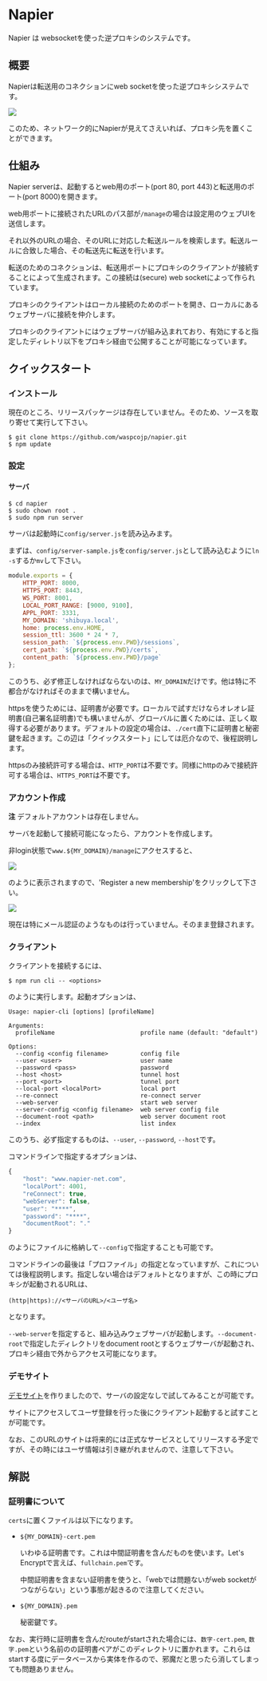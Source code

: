 # Napier

Napier は websocketを使った逆プロキシのシステムです。

## 概要

Napierは転送用のコネクションにweb socketを使った逆プロキシシステムです。

![](./contents/network.png)

このため、ネットワーク的にNapierが見えてさえいれば、プロキシ先を置くことができます。

## 仕組み

Napier serverは、起動するとweb用のポート(port 80, port 443)と転送用のポート(port 8000)を開きます。

web用ポートに接続されたURLのパス部が`/manage`の場合は設定用のウェブUIを送信します。

それ以外のURLの場合、そのURLに対応した転送ルールを検索します。転送ルールに合致した場合、その転送先に転送を行います。

転送のためのコネクションは、転送用ポートにプロキシのクライアントが接続することによって生成されます。この接続は(secure) web socketによって作られています。

プロキシのクライアントはローカル接続のためのポートを開き、ローカルにあるウェブサーバに接続を仲介します。

プロキシのクライアントにはウェブサーバが組み込まれており、有効にすると指定したディレトリ以下をプロキシ経由で公開することが可能になっています。

## クイックスタート

### インストール

現在のところ、リリースパッケージは存在していません。そのため、ソースを取り寄せて実行して下さい。

```shell
$ git clone https://github.com/waspcojp/napier.git
$ npm update
```

### 設定

#### サーバ

```shell
$ cd napier
$ sudo chown root .
$ sudo npm run server
```

サーバは起動時に`config/server.js`を読み込みます。

まずは、`config/server-sample.js`を`config/server.js`として読み込むように`ln -s`するか`mv`して下さい。

```javascript
module.exports = {
    HTTP_PORT: 8000,
    HTTPS_PORT: 8443,
    WS_PORT: 8001,
    LOCAL_PORT_RANGE: [9000, 9100],
    APPL_PORT: 3331,
    MY_DOMAIN: 'shibuya.local',
    home: process.env.HOME,
    session_ttl: 3600 * 24 * 7,
    session_path: `${process.env.PWD}/sessions`,
    cert_path: `${process.env.PWD}/certs`,
    content_path: `${process.env.PWD}/page`
};
```

このうち、必ず修正しなければならないのは、`MY_DOMAIN`だけです。他は特に不都合がなければそのままで構いません。

httpsを使うためには、証明書が必要です。ローカルで試すだけならオレオレ証明書(自己署名証明書)でも構いませんが、グローバルに置くためには、正しく取得する必要があります。デフォルトの設定の場合は、`./cert`直下に証明書と秘密鍵を起きます。この辺は「クイックスタート」にしては厄介なので、後程説明します。

httpsのみ接続許可する場合は、`HTTP_PORT`は不要です。同様にhttpのみで接続許可する場合は、`HTTPS_PORT`は不要です。

### アカウント作成

**注** デフォルトアカウントは存在しません。

サーバを起動して接続可能になったら、アカウントを作成します。

非login状態で`www.${MY_DOMAIN}/manage`にアクセスすると、

![](./contents/login.png)

のように表示されますので、'Register a new membership'をクリックして下さい。

![](./contents/register.png)

現在は特にメール認証のようなものは行っていません。そのまま登録されます。

### クライアント

クライアントを接続するには、

```shell
$ npm run cli -- <options>
```

のように実行します。起動オプションは、

```
Usage: napier-cli [options] [profileName]

Arguments:
  profileName                        profile name (default: "default")

Options:
  --config <config filename>         config file
  --user <user>                      user name
  --password <pass>                  password
  --host <host>                      tunnel host
  --port <port>                      tunnel port
  --local-port <localPort>           local port
  --re-connect                       re-connect server
  --web-server                       start web server
  --server-config <config filename>  web server config file
  --document-root <path>             web server document root
  --index                            list index
```

このうち、必ず指定するものは、`--user`, `--password`, `--host`です。

コマンドラインで指定するオプションは、

```javascript
{
    "host": "www.napier-net.com",
    "localPort": 4001,
    "reConnect": true,
    "webServer": false,
    "user": "****",
    "password": "****",
    "documentRoot": "."
}
```

のようにファイルに格納して`--config`で指定することも可能です。

コマンドラインの最後は「プロファイル」の指定となっていますが、これについては後程説明します。指定しない場合はデフォルトとなりますが、この時にプロキシが起動されるURLは、

```
(http|https)://<サーバのURL>/<ユーザ名>
```

となります。

`--web-server`を指定すると、組み込みウェブサーバが起動します。`--document-root`で指定したディレクトリをdocument rootとするウェブサーバが起動され、プロキシ経由で外からアクセス可能になります。

### デモサイト

[デモサイト](https://www.napier-net.com)を作りましたので、サーバの設定なしで試してみることが可能です。

サイトにアクセスしてユーザ登録を行った後にクライアント起動すると試すことが可能です。

なお、このURLのサイトは将来的には正式なサービスとしてリリースする予定ですが、その時にはユーザ情報は引き継がれませんので、注意して下さい。

## 解説

### 証明書について

`certs`に置くファイルは以下になります。

* `${MY_DOMAIN}-cert.pem`

  いわゆる証明書です。これは中間証明書を含んだものを使います。Let's Encryptで言えば、`fullchain.pem`です。

  中間証明書を含まない証明書を使うと、「webでは問題ないがweb socketがつながらない」という事態が起きるので注意してください。

* `${MY_DOMAIN}.pem`

  秘密鍵です。

なお、実行時に証明書を含んだrouteがstartされた場合には、`数字-cert.pem`, `数字.pem`という名前のの証明書ペアがこのディレクトリに置かれます。これらはstartする度にデータベースから実体を作るので、邪魔だと思ったら消してしまっても問題ありません。